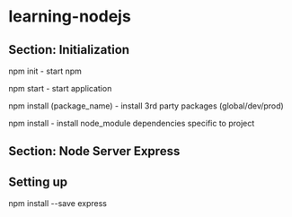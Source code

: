 # learning-nodejs

## Section: Initialization
npm init - start npm

npm start - start application

npm install (package_name) - install 3rd party packages (global/dev/prod)

npm install - install node_module dependencies specific to project  



## Section: Node Server Express

## Setting up

npm install --save express
